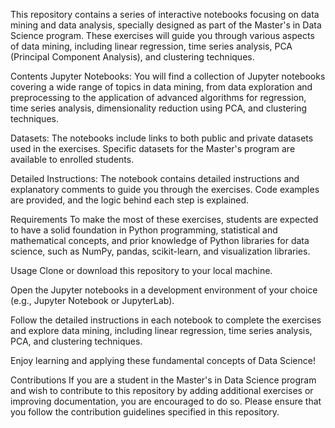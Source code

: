 This repository contains a series of interactive notebooks focusing on data mining and data analysis, specially designed as part of the Master's in Data Science program. These exercises will guide you through various aspects of data mining, including linear regression, time series analysis, PCA (Principal Component Analysis), and clustering techniques.

Contents
Jupyter Notebooks: You will find a collection of Jupyter notebooks covering a wide range of topics in data mining, from data exploration and preprocessing to the application of advanced algorithms for regression, time series analysis, dimensionality reduction using PCA, and clustering techniques.

Datasets: The notebooks include links to both public and private datasets used in the exercises. Specific datasets for the Master's program are available to enrolled students.

Detailed Instructions: The notebook contains detailed instructions and explanatory comments to guide you through the exercises. Code examples are provided, and the logic behind each step is explained.

Requirements
To make the most of these exercises, students are expected to have a solid foundation in Python programming, statistical and mathematical concepts, and prior knowledge of Python libraries for data science, such as NumPy, pandas, scikit-learn, and visualization libraries.

Usage
Clone or download this repository to your local machine.

Open the Jupyter notebooks in a development environment of your choice (e.g., Jupyter Notebook or JupyterLab).

Follow the detailed instructions in each notebook to complete the exercises and explore data mining, including linear regression, time series analysis, PCA, and clustering techniques.

Enjoy learning and applying these fundamental concepts of Data Science!

Contributions
If you are a student in the Master's in Data Science program and wish to contribute to this repository by adding additional exercises or improving documentation, you are encouraged to do so. Please ensure that you follow the contribution guidelines specified in this repository.
